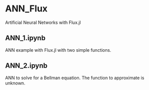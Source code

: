 # ANN_Flux

Artificial Neural Networks with Flux.jl

## ANN_1.ipynb

ANN example with Flux.jl with two simple functions.

## ANN_2.ipynb

ANN to solve for a Bellman equation. The function to approximate is unknown.
